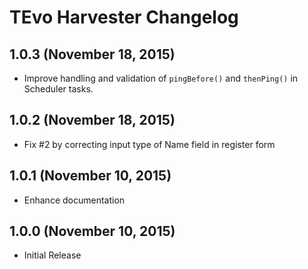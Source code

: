 # TEvo Harvester Changelog

## 1.0.3 (November 18, 2015)
- Improve handling and validation of `pingBefore()` and `thenPing()` in Scheduler tasks.

## 1.0.2 (November 18, 2015)
- Fix #2 by correcting input type of Name field in register form

## 1.0.1 (November 10, 2015)
- Enhance documentation

## 1.0.0 (November 10, 2015)
- Initial Release
